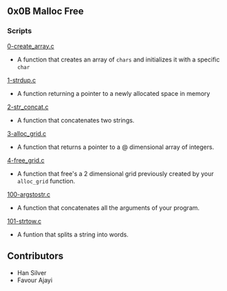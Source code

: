 ## 0x0B Malloc Free

### Scripts

[0-create_array.c](./0-create_array.c)
- A function that creates an array of ``chars`` and initializes it with a specific ``char``

[1-strdup.c](./1-strdup.c)
- A function returning a pointer to a newly allocated space in memory

[2-str_concat.c](./2-str_concat.c)
- A function that concatenates two strings.

[3-alloc_grid.c](./3-alloc_grid.c)
- A function that returns a pointer to a @ dimensional array of integers.

[4-free_grid.c](./4-free_grid.c)
- A function that free's a 2 dimensional grid previously created by your ``alloc_grid`` function.

[100-argstostr.c](./100-argstostr.c)
- A function that concatenates all the arguments of your program.

[101-strtow.c](./101-strtow.c)
- A funtion that splits a string into words.


## Contributors
- Han Silver
- Favour Ajayi
